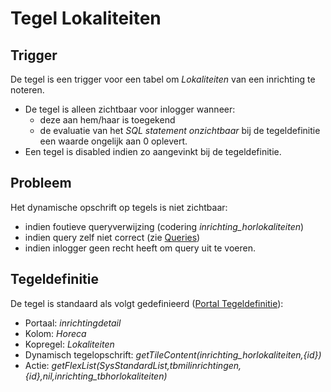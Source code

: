 # Tegel Lokaliteiten

## Trigger

De tegel is een trigger voor een tabel om *Lokaliteiten* van een inrichting te noteren.

- De tegel is alleen zichtbaar voor inlogger wanneer:
  - deze aan hem/haar is toegekend
  - de evaluatie van het *SQL statement onzichtbaar* bij de tegeldefinitie een waarde ongelijk aan 0 oplevert.
- Een tegel is disabled indien zo aangevinkt bij de tegeldefinitie.

## Probleem

Het dynamische opschrift op tegels is niet zichtbaar:

- indien foutieve queryverwijzing (codering *inrichting_horlokaliteiten*)
- indien query zelf niet correct (zie [Queries](../../../instellen_inrichten/queries.md))
- indien inlogger geen recht heeft om query uit te voeren.

## Tegeldefinitie

De tegel is standaard als volgt gedefinieerd ([Portal Tegeldefinitie](../../../instellen_inrichten/portaldefinitie/portal_tegel.md)):

- Portaal: *inrichtingdetail*
- Kolom: *Horeca*
- Kopregel: *Lokaliteiten*
- Dynamisch tegelopschrift: *getTileContent(inrichting_horlokaliteiten,{id})*
- Actie: *getFlexList(SysStandardList,tbmilinrichtingen,{id},nil,inrichting_tbhorlokaliteiten)*
